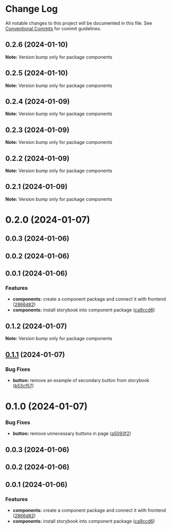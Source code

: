 # Change Log

All notable changes to this project will be documented in this file.
See [Conventional Commits](https://conventionalcommits.org) for commit guidelines.

## 0.2.6 (2024-01-10)

**Note:** Version bump only for package components





## 0.2.5 (2024-01-10)

**Note:** Version bump only for package components





## 0.2.4 (2024-01-09)

**Note:** Version bump only for package components





## 0.2.3 (2024-01-09)

**Note:** Version bump only for package components





## 0.2.2 (2024-01-09)

**Note:** Version bump only for package components





## 0.2.1 (2024-01-09)

**Note:** Version bump only for package components





# 0.2.0 (2024-01-07)



## 0.0.3 (2024-01-06)



## 0.0.2 (2024-01-06)



## 0.0.1 (2024-01-06)


### Features

* **components:** create a component package and connect it with frontend ([2866d82](https://github.com/nk18chi/lerna-playground/commit/2866d82cc4bfedd542c6ded25d8c7ac4cb7fcf93))
* **components:** install storybook into component package ([ca9ccd6](https://github.com/nk18chi/lerna-playground/commit/ca9ccd6c5251fc0a22c00127505cf79b3c5bbd23))





## 0.1.2 (2024-01-07)

**Note:** Version bump only for package components





## [0.1.1](https://github.com/nk18chi/lerna-playground/compare/components@0.1.0...components@0.1.1) (2024-01-07)


### Bug Fixes

* **button:** remove an example of secondary button from storybook ([b53cf57](https://github.com/nk18chi/lerna-playground/commit/b53cf57ae981fc396609c3a9f48ae2567640f08b))





# 0.1.0 (2024-01-07)


### Bug Fixes

* **button:** remove unnecessary buttons in page ([a5093f2](https://github.com/nk18chi/lerna-playground/commit/a5093f27db9d031f61486005c1798f21c77aba0d))



## 0.0.3 (2024-01-06)



## 0.0.2 (2024-01-06)



## 0.0.1 (2024-01-06)


### Features

* **components:** create a component package and connect it with frontend ([2866d82](https://github.com/nk18chi/lerna-playground/commit/2866d82cc4bfedd542c6ded25d8c7ac4cb7fcf93))
* **components:** install storybook into component package ([ca9ccd6](https://github.com/nk18chi/lerna-playground/commit/ca9ccd6c5251fc0a22c00127505cf79b3c5bbd23))

